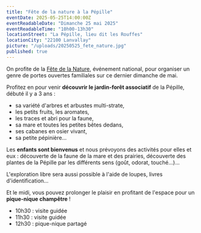 ```yaml
---
title: "Fête de la nature à la Pépille"
eventDate: 2025-05-25T14:00:00Z
eventReadableDate: "Dimanche 25 mai 2025"
eventReadableTime: "10h00-13h30"
locationStreet: "La Pépille, lieu dit les Rouffes"
locationCity: "22100 Lanvallay"
picture: "/uploads/20250525_fete_nature.jpg"
published: true
---
```


On profite de la [Fête de la Nature](https://fetedelanature.com), événement national, pour organiser un genre de portes ouvertes familiales sur ce dernier dimanche de mai. 

<!--more-->

Profitez en pour venir **découvrir le jardin-forêt associatif** de la Pépille, débuté il y a 3 ans :

- sa variété d'arbres et arbustes multi-strate,
- les petits fruits, les aromates,
- les traces et abri pour la faune,
- sa mare et toutes les petites bêtes dedans,
- ses cabanes en osier vivant,
- sa petite pépinière...

Les **enfants sont bienvenus** et nous prévoyons des activités pour elles et eux : découverte de la faune de la mare et des prairies, découverte des plantes de la Pépille par les différents sens (goût, odorat, touché...)...

L'exploration libre sera aussi possible à l'aide de loupes, livres d'identification...

Et le midi, vous pouvez prolonger le plaisir en profitant de l'espace pour un **pique-nique champêtre** ! 


- 10h30 : visite guidée
- 11h30 : visite guidée
- 12h30 : pique-nique partagé
